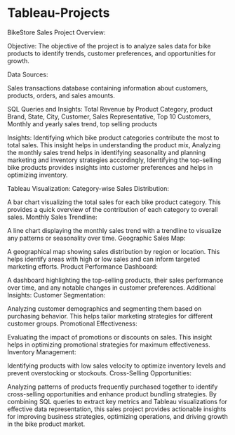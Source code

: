 # Tableau-Projects
BikeStore Sales Project Overview:

Objective:
The objective of the project is to analyze sales data for bike products to identify trends, customer preferences, and opportunities for growth.

Data Sources:

Sales transactions database containing information about customers, products, orders, and sales amounts.

SQL Queries and Insights:
Total Revenue by Product Category, product Brand, State, City, Customer, Sales Representative, Top 10 Customers, Monthly and yearly sales trend, top selling products

Insights: Identifying which bike product categories contribute the most to total sales. This insight helps in understanding the product mix, Analyzing the monthly sales trend helps in identifying seasonality and planning marketing and inventory strategies accordingly, Identifying the top-selling bike products provides insights into customer preferences and helps in optimizing inventory.

Tableau Visualization:
Category-wise Sales Distribution:

A bar chart visualizing the total sales for each bike product category. This provides a quick overview of the contribution of each category to overall sales.
Monthly Sales Trendline:

A line chart displaying the monthly sales trend with a trendline to visualize any patterns or seasonality over time.
Geographic Sales Map:

A geographical map showing sales distribution by region or location. This helps identify areas with high or low sales and can inform targeted marketing efforts.
Product Performance Dashboard:

A dashboard highlighting the top-selling products, their sales performance over time, and any notable changes in customer preferences.
Additional Insights:
Customer Segmentation:

Analyzing customer demographics and segmenting them based on purchasing behavior. This helps tailor marketing strategies for different customer groups.
Promotional Effectiveness:

Evaluating the impact of promotions or discounts on sales. This insight helps in optimizing promotional strategies for maximum effectiveness.
Inventory Management:

Identifying products with low sales velocity to optimize inventory levels and prevent overstocking or stockouts.
Cross-Selling Opportunities:

Analyzing patterns of products frequently purchased together to identify cross-selling opportunities and enhance product bundling strategies.
By combining SQL queries to extract key metrics and Tableau visualizations for effective data representation, this sales project provides actionable insights for improving business strategies, optimizing operations, and driving growth in the bike product market.



